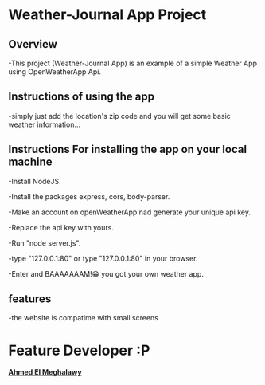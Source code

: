 # Weather-Journal App Project

## Overview
-This project (Weather-Journal App) is an example of a simple Weather App using OpenWeatherApp Api.

## Instructions of using the app
-simply just add the location's zip code and you will get some basic weather information...

## Instructions For installing the app on your local machine

-Install NodeJS.

-Install the packages express, cors, body-parser.

-Make an account on openWeatherApp nad generate your unique api key.

-Replace the api key with yours.

-Run "node server.js".

-type "127.0.0.1:80" or type "127.0.0.1:80" in your browser.

-Enter and BAAAAAAAM!😁 you got your own weather app.

## features
-the website is compatime with small screens


# Feature Developer :P
**[Ahmed El Meghalawy](https://github.com/AhmedElmeghalawy/)**